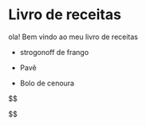 # Livro de receitas

ola! Bem vindo ao meu livro de receitas

- strogonoff de frango

- Pavê

- Bolo de cenoura

$$

$$
